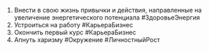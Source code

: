 1. Внести в свою жизнь привычки и действия, направленные на увеличение энергетического потенциала #ЗдоровьеЭнергия
2. Устроиться на работу #КарьераБизнес 
3. Окончить первый курс #КарьераБизнес 
4. Апнуть харизму #Окружение #ЛичностныйРост 